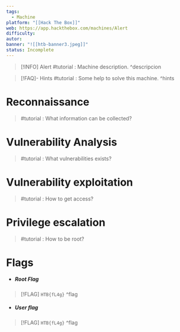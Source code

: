 ```yaml
---
tags:
  - Machine
platform: "[[Hack The Box]]"
web: https://app.hackthebox.com/machines/Alert
difficulty:
autor:
banner: "![[htb-banner3.jpeg]]"
status: Incomplete
---
```

> [!INFO] Alert
>  #tutorial : Machine description.
^descripcion

> [!FAQ]- Hints
> #tutorial : Some help to solve this machine.
^hints
# Reconnaissance

> #tutorial : What information can be collected?

# Vulnerability Analysis

> #tutorial : What vulnerabilities exists?
# Vulnerability exploitation

> #tutorial : How to get access?

# Privilege escalation

> #tutorial : How to be root?

# Flags
- ##### Root Flag
> [!FLAG] `HTB{fL4g}`
^flag
- ##### User flag
> [!FLAG] `HTB{fL4g}`
^flag